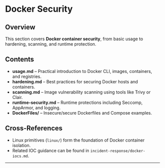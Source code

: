 # Docker Security

## Overview
This section covers **Docker container security**, from basic usage to hardening, scanning, and runtime protection.  

## Contents
- **usage.md** – Practical introduction to Docker CLI, images, containers, and registries.
- **hardening.md** – Best practices for securing Docker hosts and containers.
- **scanning.md** – Image vulnerability scanning using tools like Trivy or Clair.
- **runtime-security.md** – Runtime protections including Seccomp, AppArmor, and logging.
- **DockerFiles/** – Insecure/secure Dockerfiles and Compose examples.

## Cross-References
- Linux primitives (`linux/`) form the foundation of Docker container isolation.
- Related IOC guidance can be found in `incident-response/docker-iocs.md`.

---
